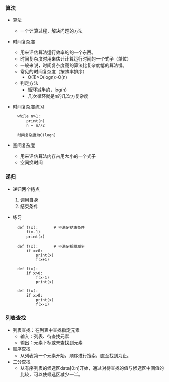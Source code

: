 ### 算法 ###
- 算法
	- 一个计算过程，解决问题的方法
- 时间复杂度
	- 用来评估算法运行效率的的一个东西。
	- 时间复杂度时用来估计计算运行时间的一个式子（单位）
	- 一般来说，时间复杂度高的算法比复杂度低的算法慢。
	- 常见的时间复杂度（按效率排序）
		- O(1)>O(logn)>O(n)
	- 判定方法
		- 循环减半的，log(n)
		- 几次循环就是n的几次方复杂度
- 时间复杂度练习

		while n>1:
			print(n)		
			n = n//2
	
		时间复杂度为O(logn)

- 空间复杂度
	- 用来评估算法内存占用大小的一个式子
	- 空间换时间

### 递归 ###
- 递归两个特点
	1. 调用自身
	2. 结束条件

- 练习


		def f(x):		# 不满足结束条件
			f(x-1)
			print(x)
	
		def f(x):		# 不满足规模减少
			if x>0:
				print(x)
				f(x+1)
	
		def f(x):
			if x>0:
				f(x-1)
				print(x)
		
		def f(x):
			if x>0:
				print(x)
				f(x-1)

### 列表查找 ###
- 列表查找：在列表中查找指定元素
	- 输入：列表、待查找元素
	- 输出：元素下标或未查找到元素
- 顺序查找
	- 从列表第一个元素开始，顺序进行搜索，直至找到为止。
- 二分查找
	- 从有序列表的候选区data[0:n]开始，通过对待查找的值与候选区中间值的比较，可以使候选区减少一半。


	